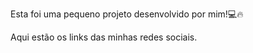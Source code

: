 Esta foi uma pequeno projeto desenvolvido por mim!💻🔥

Aqui estão os links das minhas redes sociais.
